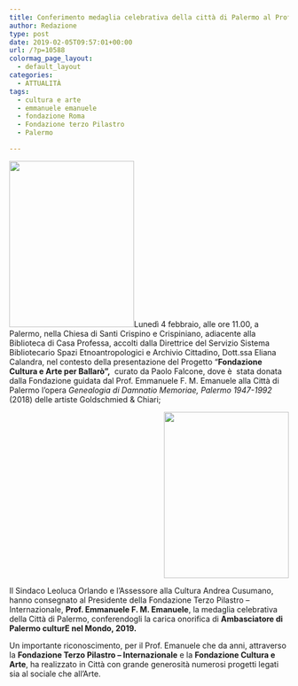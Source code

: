 ```yaml
---
title: Conferimento medaglia celebrativa della città di Palermo al Prof. Avv. Emmanuele F.M. Emanuele
author: Redazione
type: post
date: 2019-02-05T09:57:01+00:00
url: /?p=10588
colormag_page_layout:
  - default_layout
categories:
  - ATTUALITÀ
tags:
  - cultura e arte
  - emmanuele emanuele
  - fondazione Roma
  - Fondazione terzo Pilastro
  - Palermo

---
```

<img decoding="async" loading="lazy" class="alignleft size-medium wp-image-10591" src="https://progressonline.it/wp-content/uploads/2019/02/Foto-medaglia-Ambasciatore-CulturE-città-di-Palermo-225x300.jpg" alt="" width="225" height="300" />Lunedì 4 febbraio, alle ore 11.00, a Palermo, nella Chiesa di Santi Crispino e Crispiniano, adiacente alla Biblioteca di Casa Professa, accolti dalla Direttrice del Servizio Sistema Bibliotecario Spazi Etnoantropologici e Archivio Cittadino, Dott.ssa Eliana Calandra, nel contesto della presentazione del Progetto “**Fondazione Cultura e Arte per Ballarò”,**  curato da Paolo Falcone, dove è  stata donata dalla Fondazione guidata dal Prof. Emmanuele F. M. Emanuele alla Città di Palermo l’opera _Genealogia di Damnatio Memoriae, Palermo 1947-1992_ (2018) delle artiste Goldschmied & Chiari;

<p style="text-align: right;">
  <img decoding="async" loading="lazy" class="size-medium wp-image-10589 alignright" src="https://progressonline.it/wp-content/uploads/2019/02/Foto-Prof.-firma-libro-città-di-Palermo-e1549360428298-225x300.jpg" alt="" width="225" height="300" />
</p>

Il Sindaco Leoluca Orlando e l’Assessore alla Cultura Andrea Cusumano, hanno consegnato al Presidente della Fondazione Terzo Pilastro &#8211; Internazionale, **Prof. Emmanuele F. M. Emanuele**, la medaglia celebrativa della Città di Palermo, conferendogli la carica onorifica di **Ambasciatore di Palermo culturE nel Mondo, 2019.**

Un importante riconoscimento, per il Prof. Emanuele che da anni, attraverso la **Fondazione Terzo Pilastro &#8211; Internazionale** e la **Fondazione Cultura e Arte**, ha realizzato in Città con grande generosità numerosi progetti legati sia al sociale che all’Arte.